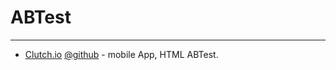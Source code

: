 
# ABTest

----

* [Clutch.io](https://clutch.io/)
    [@github](http://clutchio.github.com/) - mobile App, HTML ABTest.
